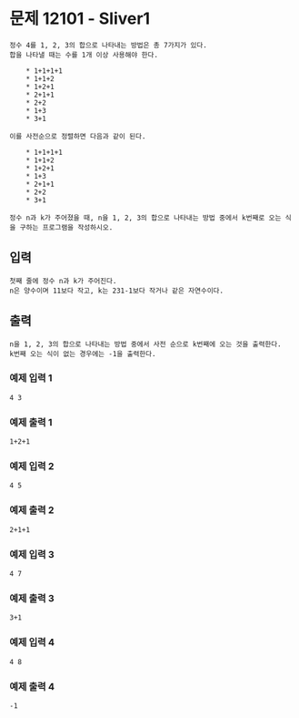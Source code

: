 # 문제 12101 - Sliver1
    정수 4를 1, 2, 3의 합으로 나타내는 방법은 총 7가지가 있다. 
    합을 나타낼 때는 수를 1개 이상 사용해야 한다.
    
        * 1+1+1+1
        * 1+1+2
        * 1+2+1
        * 2+1+1
        * 2+2
        * 1+3
        * 3+1
    
    이를 사전순으로 정렬하면 다음과 같이 된다.
    
        * 1+1+1+1
        * 1+1+2
        * 1+2+1
        * 1+3
        * 2+1+1
        * 2+2
        * 3+1
    
    정수 n과 k가 주어졌을 때, n을 1, 2, 3의 합으로 나타내는 방법 중에서 k번째로 오는 식을 구하는 프로그램을 작성하시오.

## 입력
    첫째 줄에 정수 n과 k가 주어진다. 
    n은 양수이며 11보다 작고, k는 231-1보다 작거나 같은 자연수이다.

## 출력
    n을 1, 2, 3의 합으로 나타내는 방법 중에서 사전 순으로 k번째에 오는 것을 출력한다. 
    k번째 오는 식이 없는 경우에는 -1을 출력한다.

### 예제 입력 1
    4 3
### 예제 출력 1
    1+2+1
### 예제 입력 2
    4 5
### 예제 출력 2
    2+1+1
### 예제 입력 3
    4 7
### 예제 출력 3
    3+1
### 예제 입력 4
    4 8
### 예제 출력 4
    -1